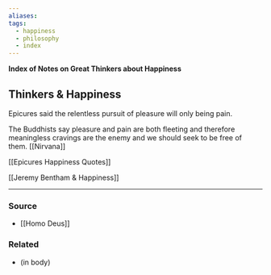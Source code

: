 ```yaml
---
aliases: 
tags:
  - happiness
  - philosophy
  - index
---
```

**Index of Notes on Great Thinkers about Happiness**

## Thinkers & Happiness

Epicures said the relentless pursuit of pleasure will only being pain. 

The Buddhists say pleasure and pain are both fleeting and therefore meaningless cravings are the enemy and we should seek to be free of them. [[Nirvana]] 

[[Epicures  Happiness  Quotes]]

[[Jeremy Bentham & Happiness]]

---

### Source
- [[Homo Deus]]

### Related
- (in body)